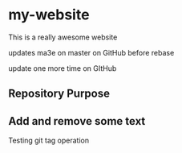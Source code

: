 # my-website
This is a really awesome website

updates ma3e on master on GitHub before rebase

update one more time on GItHub

## Repository Purpose

## Add and remove some text
Testing git tag operation